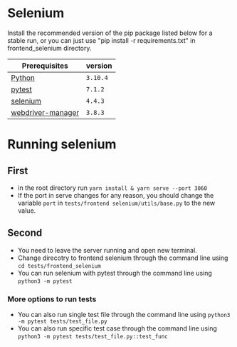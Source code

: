 # Selenium

Install the recommended version of the pip package listed below for a stable run, or you can just use "pip install -r requirements.txt" in frontend_selenium directory.

Prerequisites | version | 
--- | --- |
[Python](https://www.python.org/downloads/) | `3.10.4` |
[pytest](https://pypi.org/project/pytest/) | `7.1.2` |
[selenium](https://pypi.org/project/selenium/) | `4.4.3` |
[webdriver-manager](https://pypi.org/project/webdriver-manager/) | `3.8.3` |


# Running selenium
## First
- in the root directory run `yarn install & yarn serve --port 3060`
- If the port in serve changes for any reason, you should change the variable `port` in `tests/frontend selenium/utils/base.py` to the new value.
## Second
- You need to leave the server running and open new terminal.
- Change direcotry to frontend selenium through the command line using `cd tests/frontend_selenium`
- You can run selenium with pytest through the command line using  `python3 -m pytest`
### More options to run tests
- You can also run single test file through the command line using `python3 -m pytest tests/test_file.py`
- You can also run specific test case through the command line using `python3 -m pytest tests/test_file.py::test_func` 
